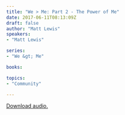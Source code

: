 ```yaml
---
title: "We > Me: Part 2 - The Power of Me"
date: 2017-06-11T08:13:09Z
draft: false
author: "Matt Lewis"
speakers:
- "Matt Lewis"

series:
- "We &gt; Me"

books:

topics:
- "Community"

---
```

[Download audio.](http://renownchurch.s3.amazonaws.com/sermons/2017/06/2017-06-11_WeMe-Pt2_LQ.mp3)